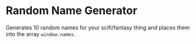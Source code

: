 # Random Name Generator
Generates 10 random names for your scifi/fantasy thing and places them into the array `window.names`.
